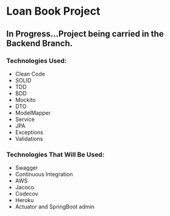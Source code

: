 <h1>Loan Book Project</h2>
<h2>In Progress...Project being carried in the Backend Branch.</h2>
<h3>Technologies Used: </h3>
<ul>
<li>Clean Code</li>
<li>SOLID</li>
<li>TDD</li>
<li>BDD</li>
<li>Mockito</li>
<li>DTO</li>
<li>ModelMapper</li>
<li>Service</li>
<li>JPA</li>
<li>Exceptions</li>
<li>Validations</li>
</ul>
<h3>Technologies That Will Be Used: </h3>
<ul>
<li>Swagger</li>
<li>Continuous Integration</li>
<li>AWS</li>
<li>Jacoco</li>
<li>Codecov</li>
<li>Heroku</li>
<li>Actuator and SpringBoot admin</li>
</ul>
